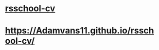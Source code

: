 # [rsschool-cv](https://Adamvans11.github.io/rsschool-cv/cv)
# https://Adamvans11.github.io/rsschool-cv/